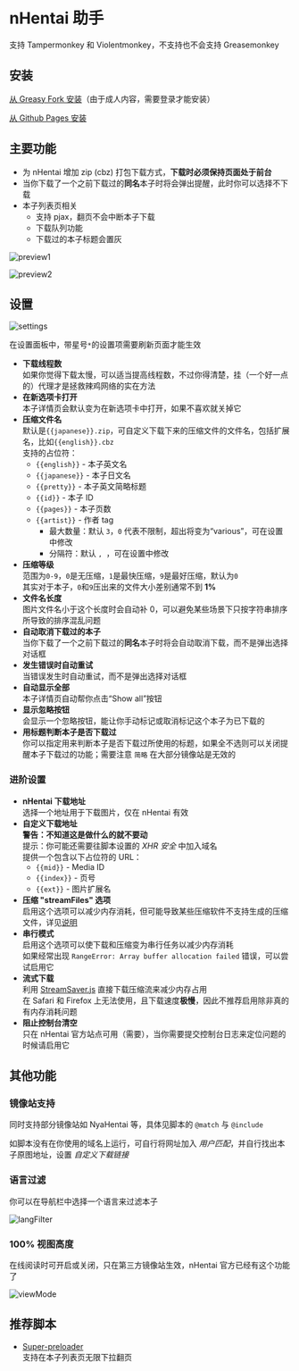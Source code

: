 # nHentai 助手

支持 Tampermonkey 和 Violentmonkey，不支持也不会支持 Greasemonkey

## 安装

[从 Greasy Fork 安装](https://greasyfork.org/scripts/375992)（由于成人内容，需要登录才能安装）

[从 Github Pages 安装](https://nhelper.lolicon.app/script.user.js)

## 主要功能

- 为 nHentai 增加 zip (cbz) 打包下载方式，**下载时必须保持页面处于前台**
- 当你下载了一个之前下载过的**同名**本子时将会弹出提醒，此时你可以选择不下载
- 本子列表页相关
  - 支持 pjax，翻页不会中断本子下载
  - 下载队列功能
  - 下载过的本子标题会置灰

![preview1](https://raw.githubusercontent.com/Tsuk1ko/nhentai-helper/master/docs/preview1.png)

![preview2](https://raw.githubusercontent.com/Tsuk1ko/nhentai-helper/master/docs/preview2.png)

## 设置

![settings](https://raw.githubusercontent.com/Tsuk1ko/nhentai-helper/master/docs/settings.png)

在设置面板中，带星号`*`的设置项需要刷新页面才能生效

- **下载线程数**  
  如果你觉得下载太慢，可以适当提高线程数，不过你得清楚，挂（一个好一点的）代理才是拯救辣鸡网络的实在方法
- **在新选项卡打开**  
  本子详情页会默认变为在新选项卡中打开，如果不喜欢就关掉它
- **压缩文件名**  
  默认是`{{japanese}}.zip`，可自定义下载下来的压缩文件的文件名，包括扩展名，比如`{{english}}.cbz`  
  支持的占位符：  
  - `{{english}}` - 本子英文名
  - `{{japanese}}` - 本子日文名
  - `{{pretty}}` - 本子英文简略标题
  - `{{id}}` - 本子 ID
  - `{{pages}}` - 本子页数
  - `{{artist}}` - 作者 tag
    - 最大数量：默认 `3`，`0` 代表不限制，超出将变为“various”，可在设置中修改
    - 分隔符：默认 `, `，可在设置中修改
- **压缩等级**  
  范围为`0-9`，`0`是无压缩，`1`是最快压缩，`9`是最好压缩，默认为`0`  
  其实对于本子，`0`和`9`压出来的文件大小差别通常不到 **1%**
- **文件名长度**  
  图片文件名小于这个长度时会自动补 0，可以避免某些场景下只按字符串排序所导致的排序混乱问题
- **自动取消下载过的本子**  
  当你下载了一个之前下载过的**同名**本子时将会自动取消下载，而不是弹出选择对话框
- **发生错误时自动重试**  
  当错误发生时自动重试，而不是弹出选择对话框
- **自动显示全部**  
  本子详情页自动帮你点击“Show all”按钮
- **显示忽略按钮**  
  会显示一个忽略按钮，能让你手动标记或取消标记这个本子为已下载的
- **用标题判断本子是否下载过**  
  你可以指定用来判断本子是否下载过所使用的标题，如果全不选则可以关闭提醒本子下载过的功能；需要注意 `简略` 在大部分镜像站是无效的

### 进阶设置

- **nHentai 下载地址**  
  选择一个地址用于下载图片，仅在 nHentai 有效
- **自定义下载地址**  
  **警告：不知道这是做什么的就不要动**  
  提示：你可能还需要往脚本设置的 *XHR 安全* 中加入域名  
  提供一个包含以下占位符的 URL：
  - `{{mid}}` - Media ID
  - `{{index}}` - 页号
  - `{{ext}}` - 图片扩展名
- **压缩 "streamFiles" 选项**  
  启用这个选项可以减少内存消耗，但可能导致某些压缩软件不支持生成的压缩文件，详见[说明](https://stuk.github.io/jszip/documentation/api_jszip/generate_async.html#streamfiles-option)
- **串行模式**  
  启用这个选项可以使下载和压缩变为串行任务以减少内存消耗  
  如果经常出现 `RangeError: Array buffer allocation failed` 错误，可以尝试启用它
- **流式下载**  
  利用 [StreamSaver.js](https://github.com/jimmywarting/StreamSaver.js) 直接下载压缩流来减少内存占用  
  在 Safari 和 Firefox 上无法使用，且下载速度**极慢**，因此不推荐启用除非真的有内存消耗问题
- **阻止控制台清空**  
  只在 nHentai 官方站点可用（需要），当你需要提交控制台日志来定位问题的时候请启用它

## 其他功能

### 镜像站支持

同时支持部分镜像站如 NyaHentai 等，具体见脚本的 `@match` 与 `@include`

如脚本没有在你使用的域名上运行，可自行将网址加入 *用户匹配*，并自行找出本子原图地址，设置 *自定义下载链接*

### 语言过滤

你可以在导航栏中选择一个语言来过滤本子

![langFilter](https://raw.githubusercontent.com/Tsuk1ko/nhentai-helper/master/docs/langFilter.png)

### 100% 视图高度

在线阅读时可开启或关闭，只在第三方镜像站生效，nHentai 官方已经有这个功能了

![viewMode](https://raw.githubusercontent.com/Tsuk1ko/nhentai-helper/master/docs/viewMode.png)

## 推荐脚本

- [Super-preloader](https://github.com/machsix/Super-preloader)  
  支持在本子列表页无限下拉翻页
